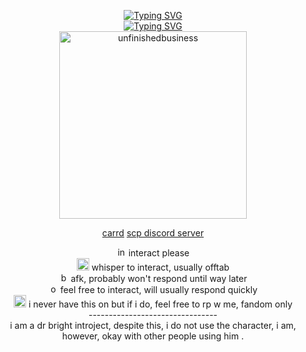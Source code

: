 <p align="center">
<a href="https://git.io/typing-svg"><img src="https://readme-typing-svg.demolab.com?font=Baumans&size=30&pause=1000&color=F7F7F7&background=000000&vCenter=true&repeat=false&width=600&height=60&lines=%3EWELCOME%2C+USER%2C+TO+THE+SCP+FOUNDATION." alt="Typing SVG" /></a>
<br>
<a href="https://git.io/typing-svg"><img src="https://komarev.com/ghpvc/?username=your-github-username&label=Personnel&color=red&style=plastic" alt="Typing SVG" /></a>
<br>
<img width="300" src="https://64.media.tumblr.com/4a57c91d98481aba845038a8f4f9078f/cb931cb59668244a-b6/s1280x1920/0998f7e1c896b590eaad6cced700b37d7cdf02a3.jpg" alt="unfinishedbusiness">
</p>
<p align="center">
<a href="https://glassdraki.carrd.co">carrd</a>
<a href="https://discord.gg/xBrGcfmx">scp discord server</a>
</p>
<p align="center">
<img width="15" src="https://cdn-icons-png.flaticon.com/512/10014/10014617.png" alt="int"> interact please
<br>
<img width="20" src="https://static.vecteezy.com/system/resources/previews/019/899/719/non_2x/simple-moon-icon-png.png" alt="rp"> whisper to interact, usually offtab
<br>
<img width="15" src="https://upload.wikimedia.org/wikipedia/commons/d/df/Traffic_Sign_GR_-_KOK_2009_-_R-7.svg" alt="busy"> afk, probably won't respond until way later
<br>
<img width="15" src="https://www.pngall.com/wp-content/uploads/14/Green-Circle-PNG-Cutout.png" alt="online"> feel free to interact, will usually respond quickly
<br>
<img width="20" src="https://cdn-icons-png.flaticon.com/512/5198/5198216.png" alt="rp"> i never have this on but if i do, feel free to rp w me, fandom only
<br> --------------------------------
<br> i am a dr bright introject, despite this, i do not use the character, i am, however, okay with other people using him .

